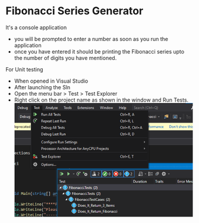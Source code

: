 # Fibonacci Series Generator

It's a console application 

- you will be prompted to enter a number as soon as you run the application 
- once you have entered it should be printing the Fibonacci series upto the number of digits you have mentioned.

For Unit testing 

- When opened in Visual Studio 
- After launching the Sln
- Open the menu bar > Test > Test Explorer 
- Right click on the project name as shown in the window and Run Tests.
![Screenshot for Running Testcases](./images/shot-1.png)